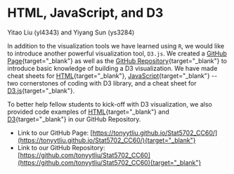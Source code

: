 
# HTML, JavaScript, and D3

Yitao Liu (yl4343) and Yiyang Sun (ys3284)

In addition to the visualization tools we have learned using `R`, we would like to introduce another powerful visualization tool, `D3.js`. We created a [GitHub Page](https://tonyytliu.github.io/Stat5702_CC60/){target="_blank"} as well as the [GitHub Repository](https://github.com/tonyytliu/Stat5702_CC60){target="_blank"} to introduce basic knowledge of building a D3 visualization. We have made cheat sheets for [HTML](https://github.com/tonyytliu/Stat5702_CC60/blob/master/intro_to_html/Basic_HTML_Notes.pdf){target="_blank"}, [JavaScript](https://github.com/tonyytliu/Stat5702_CC60/blob/master/intro_to_js/Basic_JavaScript_Notes.pdf){target="_blank"} -- two cornerstones of coding with D3 library, and a cheat sheet for [D3.js](https://github.com/tonyytliu/Stat5702_CC60/blob/master/intro_to_d3/Basic_D3_Notes.pdf){target="_blank"}. 

To better help fellow students to kick-off with D3 visualization, we also provided code examples of [HTML](https://github.com/tonyytliu/Stat5702_CC60/blob/master/intro_to_html/html_examples.html){target="_blank"} and [D3](https://github.com/tonyytliu/Stat5702_CC60/blob/master/intro_to_d3/d3_example.html){target="_blank"} in our GitHub Repository.

- Link to our GitHub Page: [https://tonyytliu.github.io/Stat5702_CC60/](https://tonyytliu.github.io/Stat5702_CC60/){target="_blank"}
- Link to our GitHub Repository: [https://github.com/tonyytliu/Stat5702_CC60](https://github.com/tonyytliu/Stat5702_CC60){target="_blank"}
